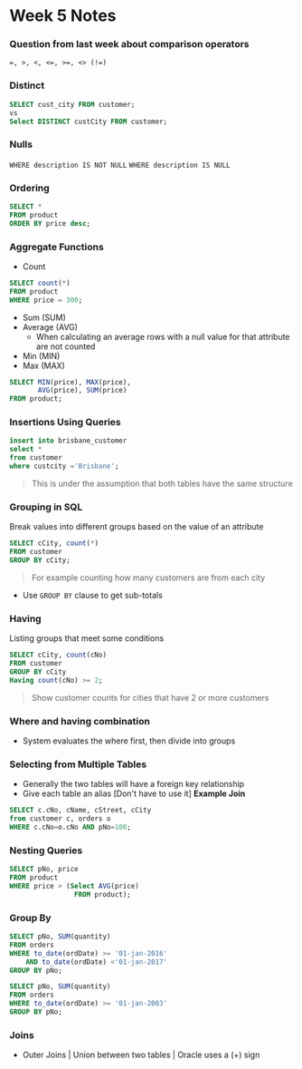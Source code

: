 # Week 5 Notes

### Question from last week about comparison operators
`=, >, <, <=, >=, <> (!=)`

### Distinct
```sql
SELECT cust_city FROM customer;
vs
Select DISTINCT custCity FROM customer;
```

### Nulls
`WHERE description IS NOT NULL`
`WHERE description IS NULL`

### Ordering
```sql
SELECT *
FROM product
ORDER BY price desc;
```

### Aggregate Functions
- Count
```sql
SELECT count(*)
FROM product
WHERE price = 300;
```
- Sum (SUM)
- Average (AVG)
    - When calculating an average rows with a null value for that attribute are not counted
- Min (MIN)
- Max (MAX)
```sql
SELECT MIN(price), MAX(price),
       AVG(price), SUM(price)
FROM product;
```

### Insertions Using Queries
```sql
insert into brisbane_customer
select *
from customer
where custcity ='Brisbane';
```
> This is under the assumption that both tables have the same structure

### Grouping in SQL
Break values into different groups based on the value of an attribute
```sql
SELECT cCity, count(*)
FROM customer
GROUP BY cCity;
```
> For example counting how many customers are from each city

- Use `GROUP BY` clause to get sub-totals

### Having
Listing groups that meet some conditions
```sql
SELECT cCity, count(cNo)
FROM customer
GROUP BY cCity
Having count(cNo) >= 2;
```
> Show customer counts for cities that have 2 or more customers

### Where and having combination
- System evaluates the where first, then divide into groups

### Selecting from Multiple Tables
- Generally the two tables will have a foreign key relationship
- Give each table an alias [Don't have to use it]
__Example Join__
```sql
SELECT c.cNo, cName, cStreet, cCity
from customer c, orders o
WHERE c.cNo=o.cNo AND pNo=100;
```

### Nesting Queries
```sql
SELECT pNo, price
FROM product
WHERE price > (Select AVG(price)
                FROM product);
```

### Group By
```sql
SELECT pNo, SUM(quantity)
FROM orders
WHERE to_date(ordDate) >= '01-jan-2016'
    AND to_date(ordDate) <'01-jan-2017'
GROUP BY pNo;
```

```sql
SELECT pNo, SUM(quantity)
FROM orders
WHERE to_date(ordDate) >= '01-jan-2003'
GROUP BY pNo;
```

### Joins
- Outer Joins | Union between two tables | Oracle uses a (+) sign






